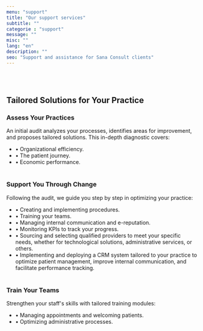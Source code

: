 ```yaml
---
menu: "support"
title: "Our support services"
subtitle: ""
categorie : "support"
message: ""
misc: ""
lang: "en"
description: ""
seo: "Support and assistance for Sana Consult clients"
---
```

\
&nbsp;
## Tailored Solutions for Your Practice
### Assess Your Practices
An initial audit analyzes your processes, identifies areas for improvement, and proposes tailored solutions. This in-depth diagnostic covers:
- •	Organizational efficiency.
- •	The patient journey.
- •	Economic performance.
\
&nbsp;
### Support You Through Change
Following the audit, we guide you step by step in optimizing your practice:
- •	Creating and implementing procedures.
- •	Training your teams.
- •	Managing internal communication and e-reputation.
- •	Monitoring KPIs to track your progress.
- •	Sourcing and selecting qualified providers to meet your specific needs, whether for technological solutions, administrative services, or others.
- •	Implementing and deploying a CRM system tailored to your practice to optimize patient management, improve internal communication, and facilitate performance tracking.
\
&nbsp;
### Train Your Teams
Strengthen your staff's skills with tailored training modules:
- •	Managing appointments and welcoming patients.
- •	Optimizing administrative processes.

